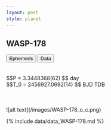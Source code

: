 ```yaml
---
layout: post
style: planet
---
```

<script src="../js/planets.js"></script>

## WASP-178

<!-- Tab links -->
<div class="tab">
<button class="tablinks" onclick="openCity(event, 'Ephemeris')">Ephemeris</button>
<button class="tablinks" onclick="openCity(event, 'Data')">Data</button>
</div>

<!-- Tab content -->
<div id="Ephemeris" class="tabcontent" markdown="1">
<br/><br/>
$$P = 3.3448368(62) $$ day <br/>
$$T_0 = 2456927.0692(14) $$ BJD TDB
<br/><br/>
<br/><br/>
![alt text](/images/WASP-178_o_c.png)
</div>


<div id="Data" class="tabcontent" markdown="1">

{% include data/data_WASP-178.md %}

</div>

<script src="../js/tabs.js"></script>


